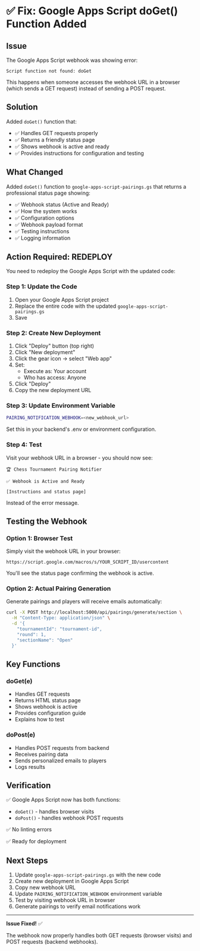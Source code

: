 # ✅ Fix: Google Apps Script doGet() Function Added

## Issue
The Google Apps Script webhook was showing error:
```
Script function not found: doGet
```

This happens when someone accesses the webhook URL in a browser (which sends a GET request) instead of sending a POST request.

## Solution
Added `doGet()` function that:
- ✅ Handles GET requests properly
- ✅ Returns a friendly status page
- ✅ Shows webhook is active and ready
- ✅ Provides instructions for configuration and testing

## What Changed

Added `doGet()` function to `google-apps-script-pairings.gs` that returns a professional status page showing:
- ✅ Webhook status (Active and Ready)
- ✅ How the system works
- ✅ Configuration options
- ✅ Webhook payload format
- ✅ Testing instructions
- ✅ Logging information

## Action Required: REDEPLOY

You need to redeploy the Google Apps Script with the updated code:

### Step 1: Update the Code
1. Open your Google Apps Script project
2. Replace the entire code with the updated `google-apps-script-pairings.gs`
3. Save

### Step 2: Create New Deployment
1. Click "Deploy" button (top right)
2. Click "New deployment"
3. Click the gear icon → select "Web app"
4. Set:
   - Execute as: Your account
   - Who has access: Anyone
5. Click "Deploy"
6. Copy the new deployment URL

### Step 3: Update Environment Variable
```bash
PAIRING_NOTIFICATION_WEBHOOK=<new_webhook_url>
```

Set this in your backend's .env or environment configuration.

### Step 4: Test

Visit your webhook URL in a browser - you should now see:
```
🏆 Chess Tournament Pairing Notifier

✅ Webhook is Active and Ready

[Instructions and status page]
```

Instead of the error message.

## Testing the Webhook

### Option 1: Browser Test
Simply visit the webhook URL in your browser:
```
https://script.google.com/macros/s/YOUR_SCRIPT_ID/usercontent
```

You'll see the status page confirming the webhook is active.

### Option 2: Actual Pairing Generation
Generate pairings and players will receive emails automatically:
```bash
curl -X POST http://localhost:5000/api/pairings/generate/section \
  -H "Content-Type: application/json" \
  -d '{
    "tournamentId": "tournament-id",
    "round": 1,
    "sectionName": "Open"
  }'
```

## Key Functions

### doGet(e)
- Handles GET requests
- Returns HTML status page
- Shows webhook is active
- Provides configuration guide
- Explains how to test

### doPost(e)
- Handles POST requests from backend
- Receives pairing data
- Sends personalized emails to players
- Logs results

## Verification

✅ Google Apps Script now has both functions:
- `doGet()` - handles browser visits
- `doPost()` - handles webhook POST requests

✅ No linting errors

✅ Ready for deployment

## Next Steps

1. Update `google-apps-script-pairings.gs` with the new code
2. Create new deployment in Google Apps Script
3. Copy new webhook URL
4. Update `PAIRING_NOTIFICATION_WEBHOOK` environment variable
5. Test by visiting webhook URL in browser
6. Generate pairings to verify email notifications work

---

**Issue Fixed!** ✅

The webhook now properly handles both GET requests (browser visits) and POST requests (backend webhooks).
